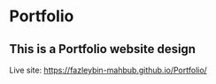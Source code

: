 # Portfolio

<h2> This is a Portfolio website design </h2>

Live site: https://fazleybin-mahbub.github.io/Portfolio/
